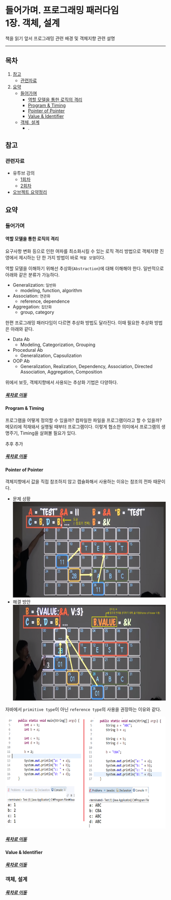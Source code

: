들어가며. 프로그래밍 패러다임  
1장. 객체, 설계
=====
책을 읽기 앞서 프로그래밍 관련 배경 및 객체지향 관련 설명
- - -
## 목차
1. [참고](#참고)
	* [관련자료](#관련자료)
2. [요약](#요약)
	* [들어가며](#들어가며)
		* [역할 모델을 통한 로직의 격리](#역할-모델을-통한-로직의-격리)
		* [Program & Timing](#Program-&-Timing)
		* [Pointer of Pointer](#Pointer-of-Pointer)
		* [Value & Identifier](#Value-&-Identifier)
	* [객체, 설계](#객체,-설계)
		* .

## 참고
### 관련자료
* 유투브 강의
	* [1회차](https://www.youtube.com/watch?v=sWyZUzQW3IM&t=9s)
	* [2회차](https://www.youtube.com/watch?v=navJTjZlUGk)
* [오브젝트 요약정리](../../../book/object/README.md)

## 요약
### 들어가며
#### 역할 모델을 통한 로직의 격리
요구사항 변화 등으로 인한 여파를 최소화시킬 수 있는 로직 격리 방법으로 객체지향 진영에서 제시하는 단 한 가지 방법이 바로 `역할 모델`이다.

역할 모델을 이해하기 위해선 추상화(`Abstraction`)에 대해 이해해야 한다. 일반적으로 아래와 같은 분류가 가능하다.

* Generalization: `일반화`
	* modeling, function, algorithm
* Association: `연관화`
	* reference, dependence
* Aggregation: `집단화`
	* group, category

한편 프로그래밍 패러다임이 다르면 추상화 방법도 달라진다. 이때 필요한 추상화 방법은 아래와 같다.

* Data Ab
	* Modeling, Categorization, Grouping
* Procedural Ab
	* Generalization, Capsulization
* OOP Ab
	* Generalization, Realization, Dependency, Association, Directed Association, Aggregation, Composition

위에서 보듯, 객체지향에서 사용되는 추상화 기법은 다양하다.
	
##### [목차로 이동](#목차)

#### Program & Timing
프로그램을 어떻게 정의할 수 있을까? 컴파일한 파일을 프로그램이라고 할 수 있을까? 메모리에 적재돼서 실행될 때부터 프로그램이다. 이렇게 협소한 의미에서 프로그램의 생명주기, Timing을 살펴볼 필요가 있다.

추후 추가

##### [목차로 이동](#목차)

#### Pointer of Pointer
객체지향에서 값을 직접 참조하지 않고 캡슐화해서 사용하는 이유는 참조의 전파 때문이다.

* 문제 상황  
	<img src="./img/pointer_of_pointer_1.png" width="600" height="300"></br>
* 해결 방안  
	<img src="./img/pointer_of_pointer_3.png" width="600" height="300"></br>

자바에서 `primitive type`이 아닌 `reference type`의 사용을 권장하는 이유와 같다.

<img src="./img/pointer_of_pointer_2.png" width="550" height="350"></br>

##### [목차로 이동](#목차)

#### Value & Identifier


##### [목차로 이동](#목차)

### 객체, 설계


##### [목차로 이동](#목차)
